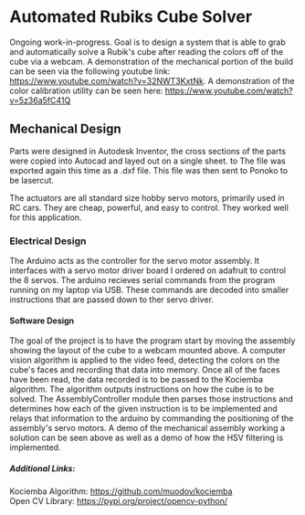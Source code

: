 # Automated Rubiks Cube Solver

Ongoing work-in-progress. Goal is to design a system that is able to grab and automatically solve a Rubik's cube after reading the colors off of the cube via a webcam. A demonstration of the mechanical portion of the build can be seen via the following youtube link: https://www.youtube.com/watch?v=32NWT3KxtNk. A demonstration of the color calibration utility can be seen here: https://www.youtube.com/watch?v=5z36a5fC41Q

## Mechanical Design

Parts were designed in Autodesk Inventor, the cross sections of the parts were copied into Autocad and layed out on a single sheet. to The file was exported again this time as a .dxf file. This file was then sent to Ponoko to be lasercut.

The actuators are all standard size hobby servo motors, primarily used in RC cars. They are cheap, powerful, and easy to control. They worked well for this application.

### Electrical Design

The Arduino acts as the controller for the servo motor assembly. It interfaces with a servo motor driver board I ordered on adafruit to control the 8 servos. The arduino recieves serial commands from the program running on my laptop via USB. These commands are decoded into smaller instructions that are passed down to ther servo driver.

#### Software Design

The goal of the project is to have the program start by moving the assembly showing the layout of the cube to a webcam mounted above. A computer vision algorithm is applied to the video feed, detecting the colors on the cube's faces and recording that data into memory. Once all of the faces have been read, the data recorded is to be passed to the Kociemba algorithm. The algorithm outputs instructions on how the cube is to be solved. The AssemblyController module then parses those instructions and determines how each of the given instruction is to be implemented and relays that information to the arduino by commanding the positioning of the assembly's servo motors. A demo of the mechanical assembly working a solution can be seen above as well as a demo of how the HSV filtering is implemented.

##### Additional Links:
Kociemba Algorithm: https://github.com/muodov/kociemba  
Open CV Library: https://pypi.org/project/opencv-python/
